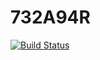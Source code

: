 # 732A94R

[![Build Status](https://travis-ci.com/mapama247/732A94R.svg?token=yxggzpqgxBxZe745ysak&branch=master)](https://travis-ci.com/mapama247/732A94R)
